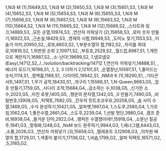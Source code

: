 1,N과 M (1),15649,S3,
1,N과 M (2),15650,S3,
1,N과 M (3),15651,S3,
1,N과 M (4),15652,S3,
1,N과 M (5),15654,S3,
1,N과 M (6),15655,S3,
1,N과 M (7),15656,S3,
1,N과 M (8),15657,S3,
1,N과 M (9),15663,S2,
1,N과 M (10),15664,S2,
1,N과 M (11),15665,S2,
1,N과 M (12),15666,S2,
,스타트와 링크,14889,S3,
,모든 순열,10974,S3,
,연산자 끼워넣기 (2),15658,S3,
,로마 숫자 만들기,16922,S3,
,근손실,18429,S3,
,영재의 시험,19949,S3,
,도미노 찾기,1553,S3,
,미술가 미미,20950,S2,
,로또,6603,S2,
1,부분수열의 합,1182,S2,
,차이를 최대로,10819,S2,
1,외판원 순회 2,10971,S2,
,부등호,2529,S2,
,월드컵,6987,S1,
1,계란으로 계란치기,16987,S2,
,소-난다!,19699,S2,
1,넴모넴모 (Easy),14712,S2,./../solution/backtracking/14712
1,연산자 끼워넣기,14888,S1,
,에너지 모으기,16198,S1,
,1, 2, 3 더하기 2,12101,S1,
,순열장난,10597,S1,
1,줄어드는 숫자,1174,S1,
,컴백홈,1189,S1,
,다이어트,19942,S1,
,NM과 K (1),18290,S1,
,기타콘서트,1497,S1,
1,무기 공학,18430,S1,
,개구리 1,15566,S1,
1,N-Queen,9663,G5,
,암호 만들기,1759,G5,
,사다리 조작,15684,G4,
,감소하는 수,1038,G5,
,신기한 소수,2023,G5,
,미친 로봇,1405,G5,
,행운의 문자열,1342,G5,
,0 만들기,7490,G5,
,비밀번호,13908,G5,
,틱택토,7682,G5,
,진우의 민트초코우유,20208,G5,
,숌 사이 수열,1469,G5,
,수식 완성하기,10421,G5,
,알파벳,1987,G4,
1,스도쿠,2580,G4,
1,가르침,1062,G4,
1,좋은수열,2661,G4,
,스도쿠,2239,G4,
1,선발 명단,3980,G4,
,캠프 준비,16938,G4,
,즐거운 단어,2922,G4,
,랭퍼든 수열쟁이야!!,15918,G4,
,소문난 칠공주,1941,G3,
,맞춰봐,1248,G3,
,NxM 보드 완주하기,9944,G3,
1,애너그램,6443,G3,
,소풍,2026,G3,
,연산자 끼워넣기 (3),15659,G3,
,텔레포트 3,12908,G3,
,이차원 배열의 합,1729,G1,
1,색종이 붙이기,17136,G2,
1,비숍,1799,G2,
,알파 틱택토,16571,G2,
,5,3165,G2,
